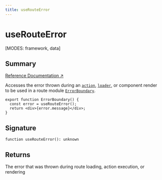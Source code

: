 ```yaml
---
title: useRouteError
---
```


# useRouteError

<!--
⚠️ ⚠️ IMPORTANT ⚠️ ⚠️ 

Thank you for helping improve our documentation!

This file is auto-generated from the JSDoc comments in the source
code, so please edit the JSDoc comments in the file below and this
file will be re-generated once those changes are merged.

https://github.com/remix-run/react-router/blob/main/packages/react-router/lib/hooks.tsx#L1364
-->

[MODES: framework, data]

## Summary

[Reference Documentation ↗](https://api.reactrouter.com/v7/functions/react_router.useRouteError.html)

Accesses the error thrown during an
[`action`](../../start/framework/route-module#action),
[`loader`](../../start/framework/route-module#loader),
or component render to be used in a route module
[`ErrorBoundary`](../../start/framework/route-module#errorboundary).

```tsx
export function ErrorBoundary() {
  const error = useRouteError();
  return <div>{error.message}</div>;
}
```

## Signature

```tsx
function useRouteError(): unknown
```

## Returns

The error that was thrown during route loading, action execution, or rendering

